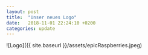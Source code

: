 ```yaml
---
layout: post
title:  "Unser neues Logo"
date:   2018-11-01 22:24:10 +0200
categories: update
---
```

![Logo]({{ site.baseurl }}/assets/epicRaspberries.jpeg)

